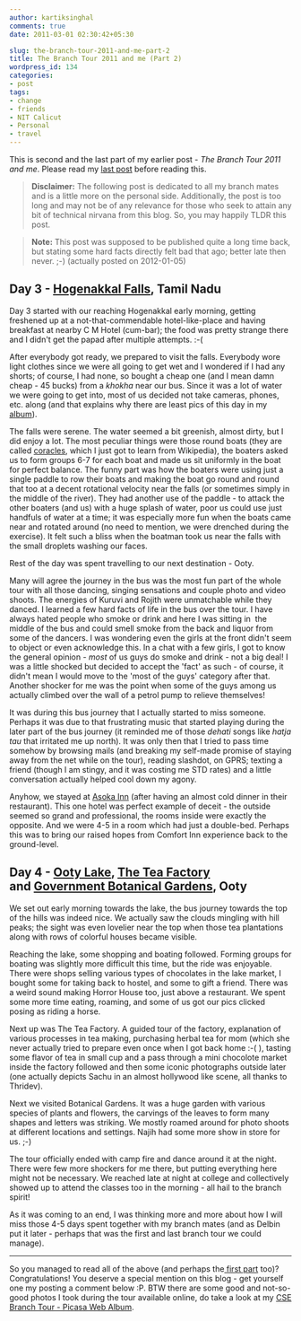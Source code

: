 ```yaml
---
author: kartiksinghal
comments: true
date: 2011-03-01 02:30:42+05:30

slug: the-branch-tour-2011-and-me-part-2
title: The Branch Tour 2011 and me (Part 2)
wordpress_id: 134
categories:
- post
tags:
- change
- friends
- NIT Calicut
- Personal
- travel
---
```


This is second and the last part of my earlier post - _The Branch Tour 2011 and me_. Please read my [last post](http://k4rtik.wordpress.com/2011/02/28/the-branch-tour-2011-and-me-part-1/) before reading this.


> **Disclaimer:** The following post is dedicated to all my branch mates and is a little more on the personal side. Additionally, the post is too long and may not be of any relevance for those who seek to attain any bit of technical nirvana from this blog. So, you may happily TLDR this post.

> **Note:** This post was supposed to be published quite a long time back, but stating some hard facts directly felt bad that ago; better late then never. ;-) (actually posted on 2012-01-05)




## Day 3 - [Hogenakkal Falls](http://en.wikipedia.org/wiki/Hogenakkal_Falls), Tamil Nadu


Day 3 started with our reaching Hogenakkal early morning, getting freshened up at a not-that-commendable hotel-like-place and having breakfast at nearby C M Hotel (cum-bar); the food was pretty strange there and I didn't get the papad after multiple attempts. :-(

After everybody got ready, we prepared to visit the falls. Everybody wore light clothes since we were all going to get wet and I wondered if I had any shorts; of course, I had none, so bought a cheap one (and I mean damn cheap - 45 bucks) from a _khokha_ near our bus. Since it was a lot of water we were going to get into, most of us decided not take cameras, phones, etc. along (and that explains why there are least pics of this day in my [album](https://picasaweb.google.com/kartiksinghal/CSE200913BranchTour2011?authuser=0&authkey=Gv1sRgCIPG0ODz2KTblAE&feat=directlink)).

The falls were serene. The water seemed a bit greenish, almost dirty, but I did enjoy a lot. The most peculiar things were those round boats (they are called [coracles](http://en.wikipedia.org/wiki/Indian_coracles), which I just got to learn from Wikipedia), the boaters asked us to form groups 6-7 for each boat and made us sit uniformly in the boat for perfect balance. The funny part was how the boaters were using just a single paddle to row their boats and making the boat go round and round that too at a decent rotational velocity near the falls (or sometimes simply in the middle of the river). They had another use of the paddle - to attack the other boaters (and us) with a huge splash of water, poor us could use just handfuls of water at a time; it was especially more fun when the boats came near and rotated around (no need to mention, we were drenched during the exercise). It felt such a bliss when the boatman took us near the falls with the small droplets washing our faces.

Rest of the day was spent travelling to our next destination - Ooty.

Many will agree the journey in the bus was the most fun part of the whole tour with all those dancing, singing sensations and couple photo and video shoots. The energies of Kuruvi and Rojith were unmatchable while they danced. I learned a few hard facts of life in the bus over the tour. I have always hated people who smoke or drink and here I was sitting in  the middle of the bus and could smell smoke from the back and liquor from some of the dancers. I was wondering even the girls at the front didn't seem to object or even acknowledge this. In a chat with a few girls, I got to know the general opinion - _most_ of us guys do smoke and drink - not a big deal! I was a little shocked but decided to accept the 'fact' as such - of course, it didn't mean I would move to the 'most of the guys' category after that. Another shocker for me was the point when some of the guys among us actually climbed over the wall of a petrol pump to relieve themselves!

It was during this bus journey that I actually started to miss someone. Perhaps it was due to that frustrating music that started playing during the later part of the bus journey (it reminded me of those _dehati_ songs like _hatja tau_ that irritated me up north). It was only then that I tried to pass time somehow by browsing mails (and breaking my self-made promise of staying away from the net while on the tour), reading slashdot, on GPRS; texting a friend (though I am stingy, and it was costing me STD rates) and a little conversation actually helped cool down my agony.

Anyhow, we stayed at [Asoka Inn](http://asokainn.com/) (after having an almost cold dinner in their restaurant). This one hotel was perfect example of deceit - the outside seemed so grand and professional, the rooms inside were exactly the opposite. And we were 4-5 in a room which had just a double-bed. Perhaps this was to bring our raised hopes from Comfort Inn experience back to the ground-level.


## Day 4 - [Ooty Lake](http://en.wikipedia.org/wiki/Ooty_lake), [The Tea Factory](http://www.fullstopindia.com/the-tea-factory-ooty-tamil-nadu) and [Government Botanical Gardens](http://en.wikipedia.org/wiki/Government_Botanical_Gardens,_Ooty), Ooty


We set out early morning towards the lake, the bus journey towards the top of the hills was indeed nice. We actually saw the clouds mingling with hill peaks; the sight was even lovelier near the top when those tea plantations along with rows of colorful houses became visible.

Reaching the lake, some shopping and boating followed. Forming groups for boating was slightly more difficult this time, but the ride was enjoyable. There were shops selling various types of chocolates in the lake market, I bought some for taking back to hostel, and some to gift a friend. There was a weird sound making Horror House too, just above a restaurant. We spent some more time eating, roaming, and some of us got our pics clicked posing as riding a horse.

Next up was The Tea Factory. A guided tour of the factory, explanation of various processes in tea making, purchasing herbal tea for mom (which she never actually tried to prepare even once when I got back home :-( ), tasting some flavor of tea in small cup and a pass through a mini chocolote market inside the factory followed and then some iconic photographs outside later (one actually depicts Sachu in an almost hollywood like scene, all thanks to Thridev).

Next we visited Botanical Gardens. It was a huge garden with various species of plants and flowers, the carvings of the leaves to form many shapes and letters was striking. We mostly roamed around for photo shoots at different locations and settings. Najih had some more show in store for us. ;-)

The tour officially ended with camp fire and dance around it at the night. There were few more shockers for me there, but putting everything here might not be necessary. We reached late at night at college and collectively showed up to attend the classes too in the morning - all hail to the branch spirit!

As it was coming to an end, I was thinking more and more about how I will miss those 4-5 days spent together with my branch mates (and as Delbin put it later - perhaps that was the first and last branch tour we could manage).



* * *



So you managed to read all of the above (and perhaps the[ first part](http://k4rtik.wordpress.com/2011/02/28/the-branch-tour-2011-and-me-part-1/) too)? Congratulations! You deserve a special mention on this blog - get yourself one my posting a comment below :P. BTW there are some good and not-so-good photos I took during the tour available online, do take a look at my [CSE Branch Tour - Picasa Web Album](https://picasaweb.google.com/kartiksinghal/CSE200913BranchTour2011?authkey=Gv1sRgCIPG0ODz2KTblAE&feat=directlink).
